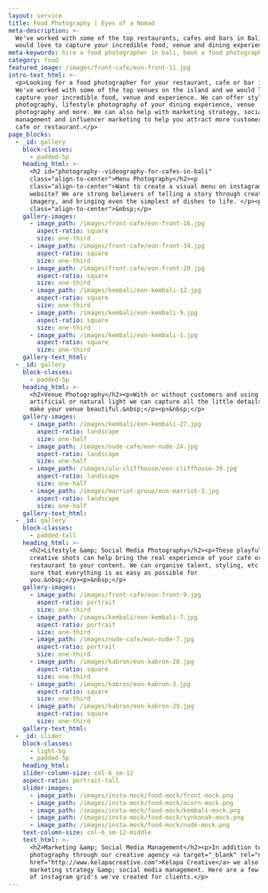```yaml
---
layout: service
title: Food Photography | Eyes of a Nomad
meta-description: >-
  We've worked with some of the top restaurants, cafes and bars in Bali and we
  would love to capture your incredible food, venue and dining experience.
meta-keywords: hire a food photographer in bali, book a food photography shoot in bali
category: food
featured_image: /images/front-cafe/eon-front-11.jpg
intro-text_html: >-
  <p>Looking for a food photographer for your restaurant, cafe or bar in Bali?
  We've worked with some of the top venues on the island and we would love to
  capture your incredible food, venue and experience. We can offer styled food
  photography, lifestyle photography of your dining experience, venue
  photography and more. We can also help with marketing strategy, social media
  management and influencer marketing to help you attract more customers to your
  cafe or restaurant.</p>
page_blocks:
  - _id: gallery
    block-classes:
      - padded-5p
    heading_html: >-
      <h2 id="photography--videography-for-cafes-in-bali"
      class="align-to-center">Menu Photography</h2><p
      class="align-to-center">Want to create a visual menu on instagram or your
      website? We are strong believers of telling a story through creative
      imagery, and bringing even the simplest of dishes to life. </p><p
      class="align-to-center">&nbsp;</p>
    gallery-images:
      - image_path: /images/front-cafe/eon-front-16.jpg
        aspect-ratio: square
        size: one-third
      - image_path: /images/front-cafe/eon-front-34.jpg
        aspect-ratio: square
        size: one-third
      - image_path: /images/front-cafe/eon-front-20.jpg
        aspect-ratio: square
        size: one-third
      - image_path: /images/kembali/eon-kembali-12.jpg
        aspect-ratio: square
        size: one-third
      - image_path: /images/kembali/eon-kembali-9.jpg
        aspect-ratio: square
        size: one-third
      - image_path: /images/kembali/eon-kembali-1.jpg
        aspect-ratio: square
        size: one-third
    gallery-text_html:
  - _id: gallery
    block-classes:
      - padded-5p
    heading_html: >-
      <h2>Venue Photography</h2><p>With or without customers and using
      artificial or natural light we can capture all the little details that
      make your venue beautiful.&nbsp;</p><p>&nbsp;</p>
    gallery-images:
      - image_path: /images/kembali/eon-kembali-27.jpg
        aspect-ratio: landscape
        size: one-half
      - image_path: /images/nude-cafe/eon-nude-24.jpg
        aspect-ratio: landscape
        size: one-half
      - image_path: /images/ulu-cliffhouse/eon-cliffhouse-39.jpg
        aspect-ratio: landscape
        size: one-half
      - image_path: /images/marriot-group/eon-marriot-3.jpg
        aspect-ratio: landscape
        size: one-half
    gallery-text_html:
  - _id: gallery
    block-classes:
      - padded-tall
    heading_html: >-
      <h2>Lifestyle &amp; Social Media Photography</h2><p>These playful or
      creative shots can help bring the real experience of your cafe or
      restaurant to your content. We can organise talent, styling, etc to make
      sure that everything is as easy as possible for
      you.&nbsp;</p><p>&nbsp;</p>
    gallery-images:
      - image_path: /images/front-cafe/eon-front-9.jpg
        aspect-ratio: portrait
        size: one-third
      - image_path: /images/kembali/eon-kembali-7.jpg
        aspect-ratio: portrait
        size: one-third
      - image_path: /images/nude-cafe/eon-nude-7.jpg
        aspect-ratio: portrait
        size: one-third
      - image_path: /images/kabron/eon-kabron-28.jpg
        aspect-ratio: square
        size: one-third
      - image_path: /images/kabron/eon-kabron-3.jpg
        aspect-ratio: square
        size: one-third
      - image_path: /images/kabron/eon-kabron-29.jpg
        aspect-ratio: square
        size: one-third
    gallery-text_html:
  - _id: slider
    block-classes:
      - light-bg
      - padded-5p
    heading_html:
    slider-column-size: col-6_sm-12
    aspect-ratio: portrait-tall
    slider-images:
      - image_path: /images/insta-mock/food-mock/front-mock.png
      - image_path: /images/insta-mock/food-mock/acorn-mock.png
      - image_path: /images/insta-mock/food-mock/kembali-mock.png
      - image_path: /images/insta-mock/food-mock/synkonah-mock.png
      - image_path: /images/insta-mock/food-mock/nude-mock.png
    text-column-size: col-6_sm-12-middle
    text_html: >-
      <h2>Marketing &amp; Social Media Management</h2><p>In addition to
      photography through our creative agency <a target="_blank" rel="noopener"
      href="http://www.kelapacreative.com">Kelapa Creative</a> we also offer
      marketing strategy &amp; social media management. Here are a few examples
      of instagram grid's we've created for clients.</p>
---
```

